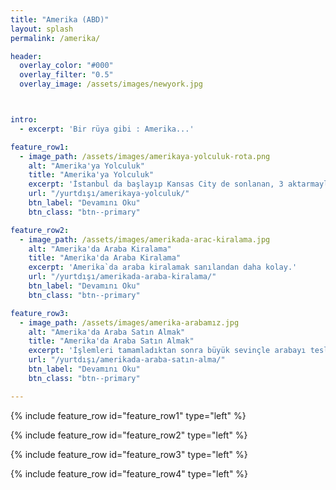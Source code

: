 ```yaml
---
title: "Amerika (ABD)"
layout: splash
permalink: /amerika/

header:
  overlay_color: "#000"
  overlay_filter: "0.5"
  overlay_image: /assets/images/newyork.jpg



intro:
  - excerpt: 'Bir rüya gibi : Amerika...'

feature_row1:
  - image_path: /assets/images/amerikaya-yolculuk-rota.png
    alt: "Amerika'ya Yolculuk"
    title: "Amerika'ya Yolculuk"
    excerpt: 'İstanbul da başlayıp Kansas City de sonlanan, 3 aktarmayla 20 saatten fazla süren bir yolculuk...'
    url: "/yurtdışı/amerikaya-yolculuk/"
    btn_label: "Devamını Oku"
    btn_class: "btn--primary"

feature_row2:
  - image_path: /assets/images/amerikada-arac-kiralama.jpg
    alt: "Amerika'da Araba Kiralama"
    title: "Amerika'da Araba Kiralama"
    excerpt: 'Amerika`da araba kiralamak sanılandan daha kolay.'
    url: "/yurtdışı/amerikada-araba-kiralama/"
    btn_label: "Devamını Oku"
    btn_class: "btn--primary"

feature_row3:
  - image_path: /assets/images/amerika-arabamız.jpg
    alt: "Amerika'da Araba Satın Almak"
    title: "Amerika'da Araba Satın Almak"
    excerpt: 'İşlemleri tamamladıktan sonra büyük sevinçle arabayı teslim alıp evimize doğru yola çıktık.Ta ki eve varana dek...'
    url: "/yurtdışı/amerikada-araba-satın-alma/"
    btn_label: "Devamını Oku"
    btn_class: "btn--primary"

---
```


{% include feature_row id="feature_row1" type="left" %}

{% include feature_row id="feature_row2" type="left" %}

{% include feature_row id="feature_row3" type="left" %}

{% include feature_row id="feature_row4" type="left" %}
